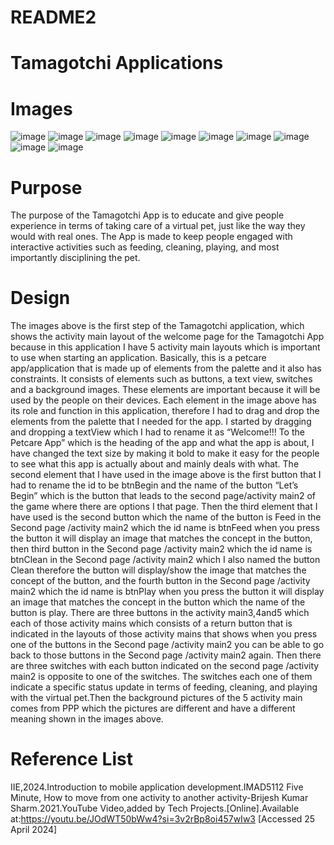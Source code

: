 # README2
# Tamagotchi Applications
# Images
![image](https://github.com/ST10447238/README2/assets/160851446/fccaa8d3-0782-44b2-bc60-dce2aaeedd5e)
![image](https://github.com/ST10447238/README2/assets/160851446/54449b34-b732-4281-8d0c-3e9be0389d58)
![image](https://github.com/ST10447238/README2/assets/160851446/c2fb847d-090d-4fbb-826e-1a69ec4607f5)
![image](https://github.com/ST10447238/README2/assets/160851446/a64cc2a4-8275-4856-87d6-e69261f8d423)
![image](https://github.com/ST10447238/README2/assets/160851446/1bffe146-853f-4783-ab43-3d386e75eb4d)
![image](https://github.com/ST10447238/README2/assets/160851446/ca2657ec-ff61-49bd-ab68-2d3f27ce36e0)
![image](https://github.com/ST10447238/README2/assets/160851446/1522fd43-1110-4cc7-a993-6d5bc197b8d5)
![image](https://github.com/ST10447238/README2/assets/160851446/2d386d84-1d3f-49d9-bc0f-f540cc13e9c5)
![image](https://github.com/ST10447238/README2/assets/160851446/982bc5bf-b435-4813-a652-8551dc114d23)
![image](https://github.com/ST10447238/README2/assets/160851446/ccdb21ff-3931-4171-aa41-a434e4c2f231)

# Purpose
The purpose of the Tamagotchi App is to educate and give people experience in terms of taking care of a virtual pet, just like the way they would with real ones. The App is made to keep people engaged with interactive activities such as feeding, cleaning, playing, and most importantly disciplining the pet.
# Design
The images above is the first step of the Tamagotchi application, which shows the activity main layout of the welcome page for the Tamagotchi App because in this application I have 5 activity main layouts which is important to use when starting an application. Basically, this is a petcare app/application that is made up of elements from the palette and it also has constraints. It consists of elements such as buttons, a text view, switches  and a background images. These elements are important because it will be used by the people on their devices. Each element in the image above has its role and function in this application, therefore I had to drag and drop the elements from the palette that I needed for the app. I started by dragging and dropping a textView which I had to rename it as “Welcome!!! To the Petcare App” which is the heading of the app and what the app is about, I have changed the text size by making it bold to make it easy for the people to see what this app is actually about and mainly deals with what. The second element that I have used in the image above is the first button that I had to rename the id to be btnBegin and the name of the button “Let’s Begin” which is the button that leads to the second page/activity main2 of the game where there are options I that page. Then the third element that I have used is the second button which the name of the button is Feed in the Second page /activity main2 which the id name is btnFeed when you press the button it will display an image that matches the concept in the button, then third button in the Second page /activity main2 which the id name is btnClean in the Second page /activity main2 which I also named the button Clean therefore the button will display/show the image that matches the concept of the button, and the fourth button in the Second page /activity main2 which the id name is btnPlay when you press the button it will display an image that matches the concept in the button which the name of the button is play. There are three buttons in the activity main3,4and5 which each of those activity mains which consists of a return button that is indicated in the layouts of those activity mains that shows when you press one of the buttons in the Second page /activity main2 you can be able to go back to those buttons in the Second page /activity main2 again. Then there are three switches with each button indicated on the second page /activity main2 is opposite to one of the switches. The switches each one of them indicate a specific status update in terms of feeding, cleaning, and playing with the virtual pet.Then the background pictures of the 5 activity main comes from PPP which the pictures are different and have a different meaning shown in the images above.

# Reference List
 IIE,2024.Introduction to mobile application development.IMAD5112
 Five Minute, How to move from one activity to another activity-Brijesh Kumar Sharm.2021.YouTube Video,added by Tech Projects.[Online].Available at:https://youtu.be/JOdWT50bWw4?si=3v2rBp8oi457wIw3 [Accessed 25 April 2024]
